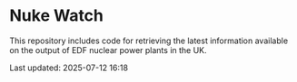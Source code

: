 # Nuke Watch

This repository includes code for retrieving the latest information available on the output of EDF nuclear power plants in the UK.

Last updated: 2025-07-12 16:18
